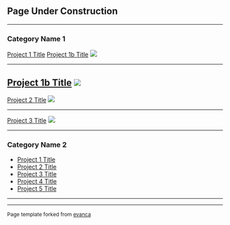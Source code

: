 ## Page Under Construction

---

### Category Name 1 

[Project 1 Title](/sample_page) [Project 1b Title](/sample_page2)
<img src="images/dummy_thumbnail.jpg?raw=true"/>

---
[Project 1b Title](/sample_page2)
<img src="images/dummy_thumbnail.jpg?raw=true"/>
---
[Project 2 Title](/pdf/sample_presentation.pdf)
<img src="images/dummy_thumbnail.jpg?raw=true"/>

---
[Project 3 Title](http://example.com/)
<img src="images/dummy_thumbnail.jpg?raw=true"/>

---

### Category Name 2

- [Project 1 Title](http://example.com/)
- [Project 2 Title](http://example.com/)
- [Project 3 Title](http://example.com/)
- [Project 4 Title](http://example.com/)
- [Project 5 Title](http://example.com/)

---




---
<p style="font-size:12px">Page template forked from <a href="https://github.com/evanca/quick-portfolio">evanca</a></p>
<!-- Remove above link if you don't want to attibute -->
